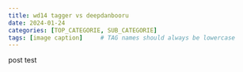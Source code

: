 ```yaml
---
title: wd14 tagger vs deepdanbooru
date: 2024-01-24
categories: [TOP_CATEGORIE, SUB_CATEGORIE]
tags: [image caption]     # TAG names should always be lowercase
---
```


post test